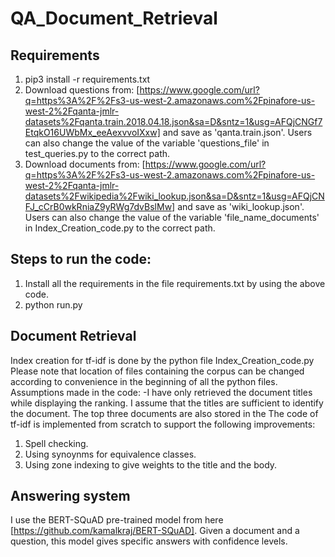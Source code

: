 # QA_Document_Retrieval

## Requirements
1. pip3 install -r requirements.txt
2. Download questions from: [https://www.google.com/url?q=https%3A%2F%2Fs3-us-west-2.amazonaws.com%2Fpinafore-us-west-2%2Fqanta-jmlr-datasets%2Fqanta.train.2018.04.18.json&sa=D&sntz=1&usg=AFQjCNGf7EtqkO16UWbMx_eeAexvvoIXxw] and save as 'qanta.train.json'. Users can also change the value of the variable 'questions_file' in test_queries.py to the correct path.
3. Download documents from: [https://www.google.com/url?q=https%3A%2F%2Fs3-us-west-2.amazonaws.com%2Fpinafore-us-west-2%2Fqanta-jmlr-datasets%2Fwikipedia%2Fwiki_lookup.json&sa=D&sntz=1&usg=AFQjCNFJ_cCrB0wkRniaZ9yRWg7dvBslMw] and save as 'wiki_lookup.json'. Users can also change the value of the variable 'file_name_documents' in Index_Creation_code.py to the correct path.

## Steps to run the code:
1. Install all the requirements in the file requirements.txt by using the above code.
2. python run.py

## Document Retrieval
Index creation for tf-idf is done by the python file Index_Creation_code.py
Please note that location of files containing the corpus can be changed according to convenience
in the beginning of all the python files.
Assumptions made in the code:
    -I have only retrieved the document titles while displaying the ranking. I assume that the
titles are sufficient to identify the document. The top three documents are also stored in the 
The code of tf-idf is implemented from scratch to support the following improvements:
1. Spell checking.
2. Using synoynms for equivalence classes.
3. Using zone indexing to give weights to the title and the body.

## Answering system
I use the BERT-SQuAD pre-trained model from here [https://github.com/kamalkraj/BERT-SQuAD]. Given a document and a question, this model gives specific answers with confidence levels.
